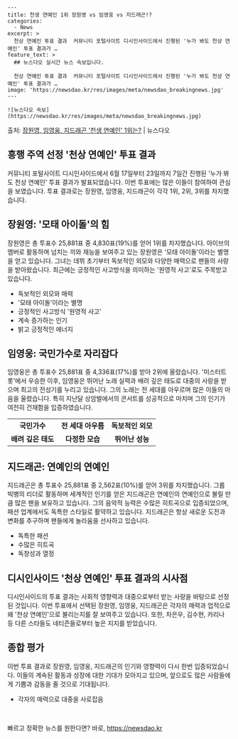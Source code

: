     ---
    title: 천생 연예인 1위 장원영 vs 임영웅 vs 지드래곤!?
    categories:
      - News
    excerpt: >
      천상 연예인 투표 결과  커뮤니티 포털사이트 디시인사이드에서 진행된 '누가 봐도 천상 연예인' 투표 결과가 …
    feature_text: >
      ## 뉴스다오 실시간 뉴스 속보입니다.
    
      천상 연예인 투표 결과  커뮤니티 포털사이트 디시인사이드에서 진행된 '누가 봐도 천상 연예인' 투표 결과가 …
    image: 'https://newsdao.kr/res/images/meta/newsdao_breakingnews.jpg'
    ---
    
    ![뉴스다오 속보](https://newsdao.kr/res/images/meta/newsdao_breakingnews.jpg)

<p>출처: <a href="https://newsdao.kr/4398" rel="dofollow">장원영, 임영웅, 지드래곤 '천생 연예인' 1위는?</a> | 뉴스다오</p>

<h2 data-ke-size="size26">흥행 주역 선정 '천상 연예인' 투표 결과</h2>
<p data-ke-size="size16">커뮤니티 포털사이트 디시인사이드에서 6월 17일부터 23일까지 7일간 진행된 '누가 봐도 천상 연예인' 투표 결과가 발표되었습니다. 이번 투표에는 많은 이들이 참여하여 관심을 보였습니다. 투표 결과로는 장원영, 임영웅, 지드래곤이 각각 1위, 2위, 3위를 차지했습니다.</p>

<h2 data-ke-size="size24">장원영: '모태 아이돌'의 힘</h2>
<p data-ke-size="size16">장원영은 총 투표수 25,881표 중 4,830표(19%)를 얻어 1위를 차지했습니다. 아이브의 멤버로 활동하며 넘치는 끼와 재능을 보여주고 있는 장원영은 '모태 아이돌'이라는 별명을 얻고 있습니다. 그녀는 데뷔 초기부터 독보적인 외모와 다양한 매력으로 팬들의 사랑을 받아왔습니다. 최근에는 긍정적인 사고방식을 의미하는 '원영적 사고'로도 주목받고 있습니다.</p>
<ul>
  <li>독보적인 외모와 매력</li>
  <li>'모태 아이돌'이라는 별명</li>
  <li>긍정적인 사고방식 '원영적 사고'</li>
  <li>계속 증가하는 인기</li>
  <li>밝고 긍정적인 에너지</li>
</ul>

<h2 data-ke-size="size24">임영웅: 국민가수로 자리잡다</h2>
<p data-ke-size="size16">임영웅은 총 투표수 25,881표 중 4,336표(17%)를 받아 2위에 올랐습니다. '미스터트롯'에서 우승한 이후, 임영웅은 뛰어난 노래 실력과 배려 깊은 태도로 대중의 사랑을 받으며 최고의 전성기를 누리고 있습니다. 그의 노래는 전 세대를 아우르며 많은 이들의 마음을 울렸습니다. 특히 지난달 상암벌에서의 콘서트를 성공적으로 마치며 그의 인기가 여전히 건재함을 입증하였습니다.</p>
<table>
  <tr>
    <td style="text-align: center; height: 17px;"><b>국민가수</b></td>
    <td style="text-align: center; height: 17px;"><b>전 세대 아우름</b></td>
    <td style="text-align: center; height: 17px;"><b>독보적인 외모</b></td>
  </tr>
  <tr>
    <td style="text-align: center; height: 17px;"><b>배려 깊은 태도</b></td>
    <td style="text-align: center; height: 17px;"><b>다정한 모습</b></td>
    <td style="text-align: center; height: 17px;"><b>뛰어난 성능</b></td>
  </tr>
</table>

<h2 data-ke-size="size24">지드래곤: 연예인의 연예인</h2>
<p data-ke-size="size16">지드래곤은 총 투표수 25,881표 중 2,562표(10%)를 얻어 3위를 차지했습니다. 그룹 빅뱅의 리더로 활동하며 세계적인 인기를 얻은 지드래곤은 연예인의 연예인으로 불릴 만큼 많은 팬을 보유하고 있습니다. 그의 음악적 능력은 수많은 히트곡으로 입증되었으며, 패션 업계에서도 독특한 스타일로 활약하고 있습니다. 지드래곤은 항상 새로운 도전과 변화를 추구하며 팬들에게 놀라움을 선사하고 있습니다.</p>
<ul>
  <li>독특한 패션</li>
  <li>수많은 히트곡</li>
  <li>독창성과 열정</li>
</ul>

<h2 data-ke-size="size24">디시인사이드 '천상 연예인' 투표 결과의 시사점</h2>
<p data-ke-size="size16">디시인사이드의 투표 결과는 사회적 영향력과 대중으로부터 받는 사랑을 바탕으로 선정된 것입니다. 이번 투표에서 선택된 장원영, 임영웅, 지드래곤은 각자의 매력과 업적으로 왜 '천상 연예인'으로 불리는지를 잘 보여주고 있습니다. 또한, 차은우, 김수현, 카리나 등 다른 스타들도 네티즌들로부터 높은 지지를 받았습니다.</p>

<h2 data-ke-size="size24">종합 평가</h2>
<p data-ke-size="size16">이번 투표 결과로 장원영, 임영웅, 지드래곤의 인기와 영향력이 다시 한번 입증되었습니다. 이들의 계속된 활동과 성장에 대한 기대가 모아지고 있으며, 앞으로도 많은 사람들에게 기쁨과 감동을 줄 것으로 기대됩니다.</p>
<ul>
  <li>각자의 매력으로 대중을 사로잡음</li>
</ul>

<p data-ke-size="size16">&#8203;</p> 

빠르고 정확한 뉴스를 원한다면? 바로, <a href="https://newsdao.kr" rel="dofollow">https://newsdao.kr</a>


    
